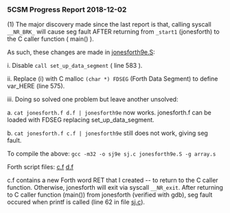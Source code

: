### 5CSM Progress Report 2018-12-02

(1) The major discovery made since the last report is that, calling syscall ```__NR_BRK_``` will cause seg fault AFTER returning from ```_start1``` (jonesforth) to the C caller function ( main() ).

As such, these changes are made in [jonesforth9e.S](https://github.com/udexon/5CSM/blob/master/jonesforth9e.S):

i. Disable ```call set_up_data_segment``` ( line 583 ).

ii. Replace (i) with C malloc ```(char *) FDSEG``` (Forth Data Segment) to define var_HERE (line 575). 

iii. Doing so solved one problem but leave another unsolved:

a. ```cat jonesforth.f d.f | jonesforth9e``` now works. jonesforth.f can be loaded with FDSEG replacing set_up_data_segment.

b. ```cat jonesforth.f c.f | jonesforth9e``` still does not work, giving seg fault.

To compile the above:
```gcc -m32 -o sj9e sj.c jonesforth9e.S -g array.s```

Forth script files: [c.f](https://github.com/udexon/5CSM/blob/master/c.f) [d.f](https://github.com/udexon/5CSM/blob/master/d.f)

c.f contains a new Forth word RET that I created -- to return to the C caller function. Otherwise, jonesforth will exit via syscall    ```__NR_exit```. After returning to C caller function (main()) from jonesforth (verified with gdb), seg fault occured when printf is called (line 62 in file [sj.c](https://github.com/udexon/5CSM/blob/master/sj.c)).



